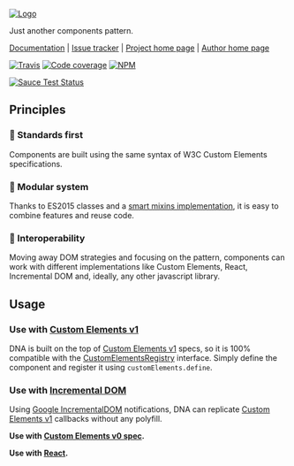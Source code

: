 [![Logo](https://cdn.rawgit.com/Chialab/dna/master/logo.svg)](http://dna.chialab.io)

Just another components pattern.

[Documentation](http://dna.chialab.io/docs) | [Issue tracker](https://github.com/Chialab/dna/issues) | [Project home page](http://dna.chialab.io) | [Author home page](http://www.chialab.it)

[![Travis](https://img.shields.io/travis/Chialab/dna.svg?maxAge=2592000)](https://travis-ci.org/Chialab/dna)
[![Code coverage](https://codecov.io/gh/Chialab/dna/graph/badge.svg)](https://codecov.io/gh/Chialab/dna)
[![NPM](https://img.shields.io/npm/v/@dnajs/core.svg)](https://www.npmjs.com/package/@dnajs/core)

[![Sauce Test Status](https://saucelabs.com/browser-matrix/chialab-sl-012.svg)](https://saucelabs.com/u/chialab-sl-012)

## Principles

### 🚀 Standards first
Components are built using the same syntax of W3C Custom Elements specifications.

### 🍔 Modular system
Thanks to ES2015 classes and a [smart mixins implementation](https://github.com/justinfagnani/mixwith.js), it is easy to combine features and reuse code.

### 🍻 Interoperability
Moving away DOM strategies and focusing on the pattern, components can work with different implementations like Custom Elements, React, Incremental DOM and, ideally, any other javascript library.

## Usage

### Use with [Custom Elements v1](./packages/custom-elements-v1/)

DNA is built on the top of [Custom Elements v1](https://www.w3.org/TR/custom-elements/) specs, so it is 100% compatible with the [CustomElementsRegistry](https://www.w3.org/TR/custom-elements/#custom-elements-api) interface. Simply define the component and register it using `customElements.define`.

### Use with [Incremental DOM](./packages/idom/)

Using [Google IncrementalDOM](https://github.com/google/incremental-dom) notifications, DNA can replicate [Custom Elements v1](https://www.w3.org/TR/custom-elements/) callbacks without any polyfill.

**Use with [Custom Elements v0 spec](./packages/custom-elements-v0/).**

**Use with [React](./packages/react/).**
